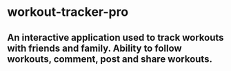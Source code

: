 # workout-tracker-pro

## An interactive application used to track workouts with friends and family. Ability to follow workouts, comment, post and share workouts. 